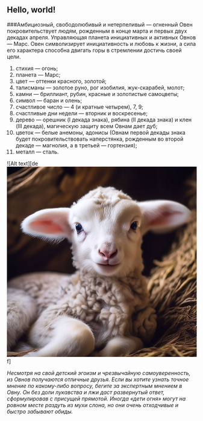 ## Hello, world!
###Амбициозный, свободолюбивый и нетерпеливый — огненный Овен покровительствует людям, рожденным в конце марта и первых двух декадах апреля. Управляющая планета инициативных и активных Овнов — Марс. Овен символизирует инициативность и любовь к жизни, а сила его характера способна двигать горы в стремлении достичь своей цели.
1. стихия — огонь;
2. планета — Марс;
3. цвет — оттенки красного, золотой;
4. талисманы — золотое руно, рог изобилия, жук-скарабей, молот;
5. камни — бриллиант, рубин, красные и золотистые самоцветы;
6. символ — баран и олень;
7. счастливое число — 4 (и кратные четырем), 7, 9;
8. счастливые дни недели — вторник и воскресенье;
9. дерево — орешник (I декада знака), рябина (II декада знака) и клен (III декада), магическую защиту всем Овнам дает дуб;
10. цветок — белые анемоны, адонисы (Овнам первой декады знака будет покровительствовать наперстянка, рожденным во второй декаде — магнолия, а в третьей — гортензия);
11. металл — сталь.


<img>![Alt text][de![Alt text](1a09a4ac69a611ee841592669a1675b3_upscaled-1.jpg)f]


*Несмотря на свой детский эгоизм и чрезвычайную самоуверенность, из Овнов получаются отличные друзья. Если вы хотите узнать точное мнение по какому-либо вопросу, бегите за экспертным мнением в Овну. Он без доли лукавства и лжи даст развернутый ответ, сформулировав с присущей прямотой. Иногда «дети огня» могут на ровном месте раздуть из мухи слона, но они очень отходчивые и быстро забывают обиды.*



[def]: 1a09a4ac69a611ee841592669a1675b3_upscaled.jpg
